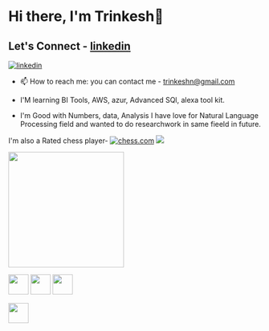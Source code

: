 # Hi there, I'm Trinkesh👋

## Let's Connect - [linkedin](https://www.linkedin.com/in/trinkesh-nimsarkar-8165791b0/)

[![linkedin](https://content.linkedin.com/content/dam/me/business/en-us/amp/brand-site/v2/bg/LI-Logo.svg.original.svg)](https://www.linkedin.com/in/trinkesh-nimsarkar-8165791b0/)

- 📫 How to reach me: you can contact me - trinkeshn@gmail.com 

- I'M learning BI Tools, AWS, azur, Advanced SQl, alexa tool kit.

- I'm Good with Numbers, data, Analysis I have love for Natural Language Processing field and wanted to do researchwork in same fieeld in future.


I'm also a Rated chess player-
[![chess.com](https://images.chesscomfiles.com/uploads/v1/images_users/tiny_mce/SamCopeland/phpZA7QOK.png)](https://www.chess.com/member/trinkesh)
![](https://komarev.com/ghpvc/?username=Trinkesh)


<img align='center' src="https://i.pinimg.com/564x/f9/55/3e/f9553e3ccadbc4ca847b12cd2b8cef2d.jpg" width="230" />

<a href="https://www.linkedin.com/in/trinkesh-nimsarkar-8165791b0/"><img src="https://github.com/ashutosh1919/ashutosh1919/blob/master/logos/linkedin.png" width="40" /></a>
<a href="https://www.youtube.com/channel/UCO7pDnW7IDxFigi34vg5jhw"><img src="https://github.com/ashutosh1919/ashutosh1919/blob/master/logos/youtube-logo.png" width="40" /></a>
<a href="https://medium.com/@tnimsarkar"><img src="https://cdn.mos.cms.futurecdn.net/xJGh6cXvC69an86AdrLD98-1024-80.jpg.webp" width="40" /></a>

<a href="https://twitter.com/Trinkeshpn"><img src="https://github.com/ashutosh1919/ashutosh1919/blob/master/logos/twitter.png" width="40" /></a>

